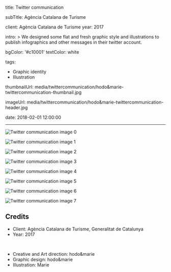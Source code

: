 title: Twitter communication

subTitle: Agència Catalana de Turisme

client: Agència Catalana de Turisme
year: 2017

intro: >
  We designed some flat and fresh graphic style and illustrations to publish infographics and other messages in their twitter account.

bgColor: '#c10001'
textColor: white

tags:
  - Graphic identity
  - Illustration

thumbnailUrl: media/twittercommunication/hodo&marie-twittercommunication-thumbnail.jpg

imageUrl: media/twittercommunication/hodo&marie-twittercommunication-header.jpg

date: 2018-02-01 12:00:00



---

<div class="gallery gallery-2">

![Twitter communication image 0](/media/twittercommunication/hodo&marie-twittercommunication-0.png)

![Twitter communication image 1](/media/twittercommunication/hodo&marie-twittercommunication-1.png)
</div>

<div class="gallery gallery-2">

![Twitter communication image 2](/media/twittercommunication/hodo&marie-twittercommunication-2.png)

![Twitter communication image 3](/media/twittercommunication/hodo&marie-twittercommunication-3.png)
</div>

<div class="gallery gallery-2">

![Twitter communication image 4](/media/twittercommunication/hodo&marie-twittercommunication-4.png)

![Twitter communication image 5](/media/twittercommunication/hodo&marie-twittercommunication-5.png)
</div>

<div class="gallery gallery-2">

![Twitter communication image 6](/media/twittercommunication/hodo&marie-twittercommunication-6.png)

![Twitter communication image 7](/media/twittercommunication/hodo&marie-twittercommunication-7.png)
</div>

## Credits

* Client: Agència Catalana de Turisme, Generalitat de Catalunya 
* Year: 2017

<br>

* Creative and Art direction: hodo&marie
* Graphic design: hodo&marie
* Illustration: Marie
